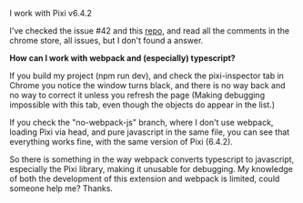 
I work with Pixi v6.4.2

I've checked the issue #42 and this [repo](https://github.com/MatsMaker/example-of-migration-pixijs-imspector-to-5v), and read all the comments in the chrome store, all issues, but I don't found a answer.

**How can I work with webpack and (especially) typescript?**

If you build my project (npm run dev), and check the pixi-inspector tab in Chrome you notice the window turns black, and there is no way back and no way to correct it unless you refresh the page (Making debugging impossible with this tab, even though the objects do appear in the list.)

If you check the "no-webpack-js" branch, where I don't use webpack, loading Pixi via head, and pure javascript in the same file, you can see that everything works fine, with the same version of Pixi (6.4.2).

So there is something in the way webpack converts typescript to javascript, especially the Pixi library, making it unusable for debugging. My knowledge of both the development of this extension and webpack is limited, could someone help me? Thanks.
